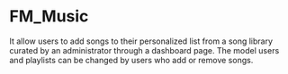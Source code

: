 # FM_Music
It allow users to add songs to their personalized list from a song library curated by an administrator through a dashboard page. The model users and playlists can be changed by users who add or remove songs.
